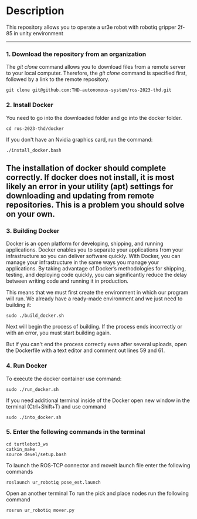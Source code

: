 # Description
This repository allows you to operate a ur3e robot with robotiq gripper 2f-85 in unity environment

------

### 1. Download the repository from an organization

The _git clone_ command allows you to download files from a remote server to your local computer. Therefore, the _git clone_ command is specified first, followed by a link to the remote repository.

    git clone git@github.com:THD-autonomous-system/ros-2023-thd.git

### 2. Install Docker

You need to go into the downloaded folder and go into the docker folder.


    cd ros-2023-thd/docker

If you don't have an Nvidia graphics card, run the command:

    ./install_docker.bash

    
The installation of docker should complete correctly. If docker does not install, it is most likely an error in your utility (apt) settings for downloading and updating from remote repositories. This is a problem you should solve on your own.
------

### 3. Building Docker
    
Docker is an open platform for developing, shipping, and running applications. Docker enables you to separate your applications from your infrastructure so you can deliver software quickly. With Docker, you can manage your infrastructure in the same ways you manage your applications. By taking advantage of Docker’s methodologies for shipping, testing, and deploying code quickly, you can significantly reduce the delay between writing code and running it in production.


This means that we must first create the environment in which our program will run. We already have a ready-made environment and we just need to building it:

    sudo ./build_docker.sh

Next will begin the process of building. If the process ends incorrectly or with an error, you must start building again.

But if you can't end the process correctly even after several uploads, open the Dockerfile with a text editor and comment out lines 59 and 61.

### 4. Run Docker

To execute the docker container use command:

    sudo ./run_docker.sh
    
If you need additional terminal inside of the Docker open new window in the terminal (Ctrl+Shift+T) and use command

    sudo ./into_docker.sh
    
### 5. Enter the following commands in the terminal 


    cd turtlebot3_ws
    catkin_make
    source devel/setup.bash
    
To launch the ROS-TCP connector and moveit launch file enter the following commands 

    roslaunch ur_robotiq pose_est.launch

Open an another terminal
To run the pick and place nodes run the following command

    rosrun ur_robotiq mover.py
